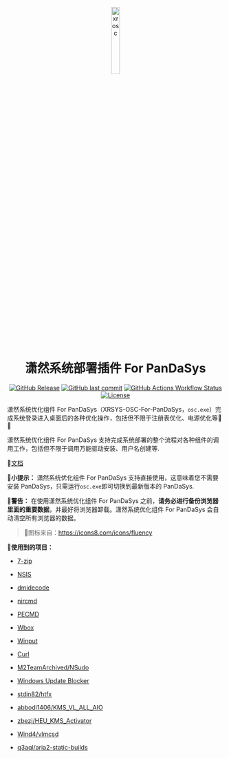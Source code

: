 <div align="center">

<img src="./osc.ico" alt="xrosc" width="20%" />

# 潇然系统部署插件 For PanDaSys

[![GitHub Release](https://img.shields.io/github/v/release/PanDaDaTech/xrsys-osc-For-PanDaSys?label=%E6%9C%80%E6%96%B0%E7%89%88%E6%9C%AC)](https://github.com/PanDaDaTech/xrsys-osc-For-PanDaSys/releases)
[![GitHub last commit](https://img.shields.io/github/last-commit/PanDaDaTech/xrsys-osc-For-PanDaSys?label=%E4%B8%8A%E6%AC%A1%E6%8F%90%E4%BA%A4)](https://github.com/PanDaDaTech/xrsys-osc-For-PanDaSys/commits)
[![GitHub Actions Workflow Status](https://img.shields.io/github/actions/workflow/status/PanDaDaTech/xrsys-osc-For-PanDaSys/build.yml?label=CI%E6%9E%84%E5%BB%BA)](https://github.com/PanDaDaTech/xrsys-osc-For-PanDaSys/actions)
[![License](https://img.shields.io/github/license/PanDaDaTech/xrsys-osc-For-PanDaSys?label=%E5%BC%80%E6%BA%90%E8%AE%B8%E5%8F%AF)](https://github.com/PanDaDaTech/xrsys-osc-For-PanDaSys/blob/main/LICENSE)
</div>

潇然系统优化组件 For PanDaSys（XRSYS-OSC-For-PanDaSys，`osc.exe`）完成系统登录进入桌面后的各种优化操作，包括但不限于注册表优化、电源优化等🌟🚀

潇然系统优化组件 For PanDaSys 支持完成系统部署的整个流程对各种组件的调用工作，包括但不限于调用万能驱动安装、用户名创建等.

📄[文档](https://sys.xrgzs.top/diy/osc/)

📍**小提示：** 潇然系统优化组件 For PanDaSys 支持直接使用，这意味着您不需要安装 PanDaSys，只需运行`osc.exe`即可切换到最新版本的 PanDaSys.

**🚨警告：** 在使用潇然系统优化组件 For PanDaSys 之前，**请务必进行备份浏览器里面的重要数据**，并最好将浏览器卸载。潇然系统优化组件 For PanDaSys 会自动清空所有浏览器的数据。

> 🌄图标来自：https://icons8.com/icons/fluency

**🫡使用到的项目：**

- [7-zip](https://7-zip.org/)

- [NSIS](https://nsis.sourceforge.io/)

- [dmidecode](http://savannah.nongnu.org/projects/dmidecode/)

- [nircmd](https://www.nirsoft.net/utils/nircmd.html)

- [PECMD](http://wuyou.net/forum.php?mod=viewthread&tid=205402)

- [Wbox](https://www.horstmuc.de/w32dial.htm)

- [Winput](https://www.horstmuc.de/w32dial.htm)

- [Curl](https://curl.se/)

- [M2TeamArchived/NSudo](https://github.com/M2TeamArchived/NSudo)

- [Windows Update Blocker](https://www.sordum.org/9470)

- [stdin82/htfx](https://github.com/stdin82/htfx)

- [abbodi1406/KMS_VL_ALL_AIO](https://github.com/abbodi1406/KMS_VL_ALL_AIO)

- [zbezj/HEU_KMS_Activator](https://github.com/zbezj/HEU_KMS_Activator)

- [Wind4/vlmcsd](https://github.com/Wind4/vlmcsd)

- [q3aql/aria2-static-builds](https://gitlab.com/q3aql/aria2-static-builds)
